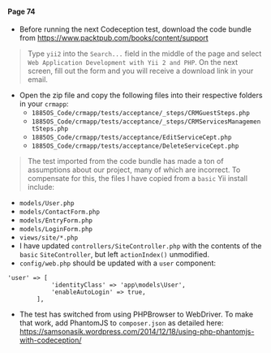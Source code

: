 #### Page 74
- Before running the next Codeception test, download the code bundle from https://www.packtpub.com/books/content/support

> Type `yii2` into the `Search...` field in the middle of the page and select `Web Application Development with Yii 2 and PHP`.
> On the next screen, fill out the form and you will receive a download link in your email.

- Open the zip file and copy the following files into their respective folders in your `crmapp`:
  - `1885OS_Code/crmapp/tests/acceptance/_steps/CRMGuestSteps.php`
  - `1885OS_Code/crmapp/tests/acceptance/_steps/CRMServicesManagementSteps.php`
  - `1885OS_Code/crmapp/tests/acceptance/EditServiceCept.php`
  - `1885OS_Code/crmapp/tests/acceptance/DeleteServiceCept.php`

> The test imported from the code bundle has made a ton of assumptions about our project, many of which are incorrect. To compensate for this, the files I have copied from a `basic` Yii install include:
- `models/User.php`
- `models/ContactForm.php`
- `models/EntryForm.php`
- `models/LoginForm.php`
- `views/site/*.php`
- I have updated `controllers/SiteController.php` with the contents of the `basic` `SiteController`, but left `actionIndex()` unmodified.
- `config/web.php` should be updated with a `user` component:
```
'user' => [
            'identityClass' => 'app\models\User',
            'enableAutoLogin' => true,
        ],
```
- The test has switched from using PHPBrowser to WebDriver. To make that work, add PhantomJS to `composer.json` as detailed here: https://samsonasik.wordpress.com/2014/12/18/using-php-phantomjs-with-codeception/
